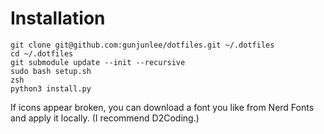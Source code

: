 # Installation

```
git clone git@github.com:gunjunlee/dotfiles.git ~/.dotfiles
cd ~/.dotfiles
git submodule update --init --recursive
sudo bash setup.sh
zsh
python3 install.py
```

If icons appear broken, you can download a font you like from Nerd Fonts and apply it locally. (I recommend D2Coding.)

